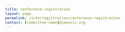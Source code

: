 ```yaml
---
title: conference-registration
layout: page
permalink: /info/registration/conference-registration
contact: [committee-name]@ieeevis.org
---
```



